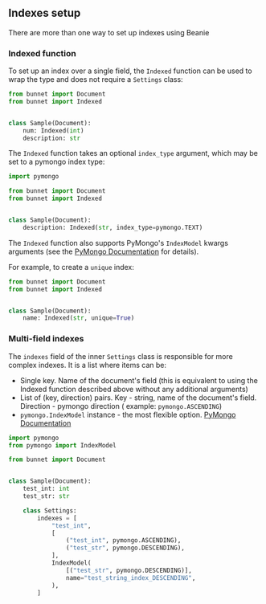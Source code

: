 ## Indexes setup

There are more than one way to set up indexes using Beanie

### Indexed function

To set up an index over a single field, the `Indexed` function can be used to wrap the type 
and does not require a `Settings` class:

```python
from bunnet import Document
from bunnet import Indexed


class Sample(Document):
    num: Indexed(int)
    description: str
```

The `Indexed` function takes an optional `index_type` argument, which may be set to a pymongo index type:

```python
import pymongo

from bunnet import Document
from bunnet import Indexed


class Sample(Document):
    description: Indexed(str, index_type=pymongo.TEXT)
```

The `Indexed` function also supports PyMongo's `IndexModel` kwargs arguments (see the [PyMongo Documentation](https://pymongo.readthedocs.io/en/stable/api/pymongo/operations.html#pymongo.operations.IndexModel) for details). 
 
For example, to create a `unique` index:

```python
from bunnet import Document
from bunnet import Indexed


class Sample(Document):
    name: Indexed(str, unique=True)
```

### Multi-field indexes

The `indexes` field of the inner `Settings` class is responsible for more complex indexes. 
It is a list where items can be:

- Single key. Name of the document's field (this is equivalent to using the Indexed function described above without any additional arguments)
- List of (key, direction) pairs. Key - string, name of the document's field. Direction - pymongo direction (
  example: `pymongo.ASCENDING`)
- `pymongo.IndexModel` instance - the most flexible
  option. [PyMongo Documentation](https://pymongo.readthedocs.io/en/stable/api/pymongo/operations.html#pymongo.operations.IndexModel)

```python
import pymongo
from pymongo import IndexModel

from bunnet import Document


class Sample(Document):
    test_int: int
    test_str: str

    class Settings:
        indexes = [
            "test_int",
            [
                ("test_int", pymongo.ASCENDING),
                ("test_str", pymongo.DESCENDING),
            ],
            IndexModel(
                [("test_str", pymongo.DESCENDING)],
                name="test_string_index_DESCENDING",
            ),
        ]
```